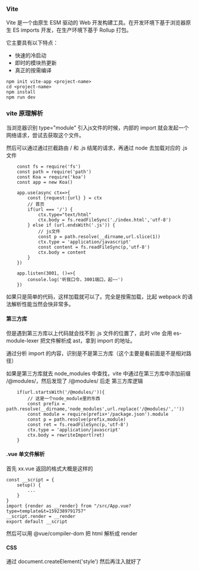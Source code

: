 ### Vite

Vite 是一个由原生 ESM 驱动的 Web 开发构建工具。在开发环境下基于浏览器原生 ES imports 开发，在生产环境下基于 Rollup 打包。

它主要具有以下特点：

- 快速的冷启动
- 即时的模块热更新
- 真正的按需编译

```
npm init vite-app <project-name>
cd <project-name>
npm install
npm run dev
```

### vite 原理解析

当浏览器识别 type="module" 引入js文件的时候，内部的 import 就会发起一个网络请求，尝试去获取这个文件。

然后可以通过通过拦截路由 / 和 .js 结尾的请求，再通过 node 去加载对应的 .js 文件
```
    const fs = require('fs')
    const path = require('path')
    const Koa = require('koa')
    const app = new Koa()

    app.use(async ctx=>{
        const {request:{url} } = ctx
        // 首页
        if(url === '/') {
            ctx.type="text/html"
            ctx.body = fs.readFileSync('./index.html','utf-8')
        } else if (url.endsWith('.js')) {
            // js文件
            const p = path.resolve(__dirname,url.slice(1))
            ctx.type = 'application/javascript'
            const content = fs.readFileSync(p,'utf-8')
            ctx.body = content
        }
    })

    app.listen(3001, ()=>{
        console.log('听我口令，3001端口，起~~')
    })
```

如果只是简单的代码，这样加载就可以了。完全是按需加载，比起 webpack 的语法解析性能当然会快非常多。

#### 第三方库

但是遇到第三方库以上代码就会找不到 .js 文件的位置了，此时 vite 会用 es-module-lexer 把文件解析成 ast，拿到 import 的地址。

通过分析 import 的内容，识别是不是第三方库（这个主要是看前面是不是相对路径）

如果是第三方库就去 node_modules 中查找，vite 中通过在第三方库中添加前缀 /@modules/，然后发现了 /@modules/ 后走 第三方库逻辑
```
    if(url.startsWith('/@modules/')){
        // 这是一个node_module里的东西
        const prefix = path.resolve(__dirname,'node_modules',url.replace('/@modules/',''))
        const module = require(prefix+'/package.json').module
        const p = path.resolve(prefix,module)
        const ret = fs.readFileSync(p,'utf-8')
        ctx.type = 'application/javascript'
        ctx.body = rewriteImport(ret)
    }
```

#### .vue 单文件解析

首先 xx.vue 返回的格式大概是这样的
```
const __script = {
    setup() {
        ...
    }
}
import {render as __render} from "/src/App.vue?type=template&t=1592389791757"
__script.render = __render
export default __script
```

然后可以用 @vue/compiler-dom 把 html 解析成 render

#### CSS

通过 document.createElement('style') 然后再注入就好了

